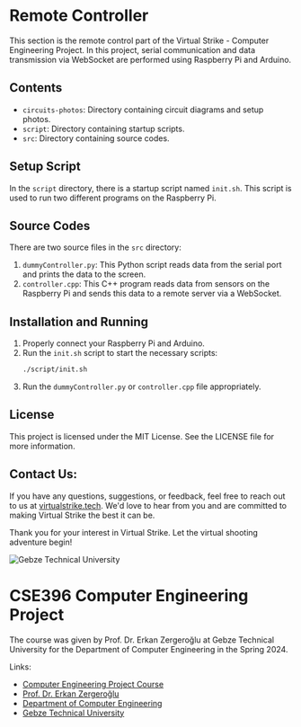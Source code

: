 # Remote Controller

This section is the remote control part of the Virtual Strike - Computer Engineering Project. In this project, serial communication and data transmission via WebSocket are performed using Raspberry Pi and Arduino.

## Contents

- `circuits-photos`: Directory containing circuit diagrams and setup photos.
- `script`: Directory containing startup scripts.
- `src`: Directory containing source codes.

## Setup Script

In the `script` directory, there is a startup script named `init.sh`. This script is used to run two different programs on the Raspberry Pi.

## Source Codes

There are two source files in the `src` directory:

1. `dummyController.py`: This Python script reads data from the serial port and prints the data to the screen.
2. `controller.cpp`: This C++ program reads data from sensors on the Raspberry Pi and sends this data to a remote server via a WebSocket.

## Installation and Running

1. Properly connect your Raspberry Pi and Arduino.
2. Run the `init.sh` script to start the necessary scripts:
    ```bash
    ./script/init.sh
    ```
3. Run the `dummyController.py` or `controller.cpp` file appropriately.

## License

This project is licensed under the MIT License. See the LICENSE file for more information.

## Contact Us:
If you have any questions, suggestions, or feedback, feel free to reach out to us at [virtualstrike.tech](http://virtualstrike.tech). We'd love to hear from you and are committed to making Virtual Strike the best it can be.

Thank you for your interest in Virtual Strike. Let the virtual shooting adventure begin!


![Gebze Technical University](https://abl.gtu.edu.tr/html/mobil/gtu_logo_en_500.png)
# CSE396 Computer Engineering Project

The course was given by Prof. Dr. Erkan Zergeroğlu at Gebze Technical University for the Department of Computer Engineering in the Spring 2024.

Links:
* [Computer Engineering Project Course](https://abl.gtu.edu.tr/ects/?duzey=ucuncu&modul=ders_bilgi_formu&dno=B%C4%B0L%20396&bolum=104&tip=lisans&dil=tr)
* [Prof. Dr. Erkan Zergeroğlu](https://www.gtu.edu.tr/tr/personel/98/10414/display.aspx)
* [Department of Computer Engineering](https://www.gtu.edu.tr/kategori/91/3/bilgisayar-muhendisligi.aspx?languageId=2)
* [Gebze Technical University](https://www.gtu.edu.tr/?languageId=2)
